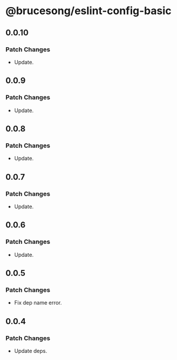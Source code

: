 # @brucesong/eslint-config-basic

## 0.0.10

### Patch Changes

- Update.

## 0.0.9

### Patch Changes

- Update.

## 0.0.8

### Patch Changes

- Update.

## 0.0.7

### Patch Changes

- Update.

## 0.0.6

### Patch Changes

- Update.

## 0.0.5

### Patch Changes

- Fix dep name error.

## 0.0.4

### Patch Changes

- Update deps.
